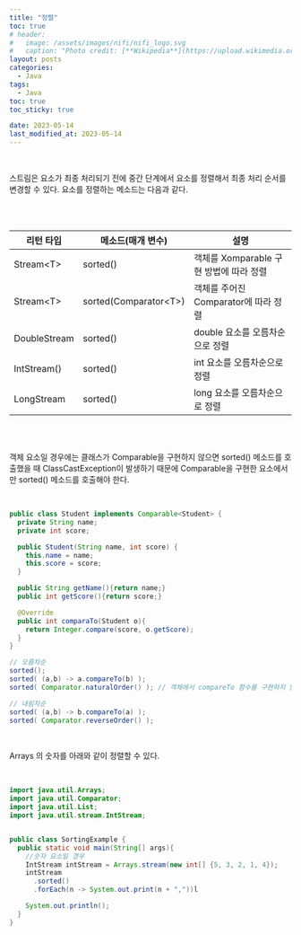 ```yaml
---
title: "정렬"
toc: true
# header:
#   image: /assets/images/nifi/nifi_logo.svg
#   caption: "Photo credit: [**Wikipedia**](https://upload.wikimedia.org/wikipedia/commons/f/ff/Apache-nifi-logo.svg)"
layout: posts
categories:
  - Java
tags:
  - Java
toc: true
toc_sticky: true

date: 2023-05-14
last_modified_at: 2023-05-14
---
```


<br>

스트림은 요소가 최종 처리되기 전에 중간 단계에서 요소를 정렬해서 최종 처리 순서를 변경할 수 있다. 요소를 정렬하는 메소드는 다음과 같다.

<br><br>

<table>
  <thead>
    <tr>
      <th colspan=1>리턴 타입</th>
      <th colspan=1>메소드(매개 변수)</th>
      <th colspan=1>설명</th>
    </tr>
  </thead>
  <tbody>
    <tr>
      <td>Stream&lt;T&gt;</td>
      <td>sorted()</td>
      <td>객체를 Xomparable 구현 방법에 따라 정렬</td>
    </tr>
    <tr>
      <td>Stream&lt;T&gt;</td>
      <td>sorted(Comparator&lt;T&gt;)</td>
      <td>객체를 주어진 Comparator에 따라 정렬</td>
    </tr>
    <tr>
      <td>DoubleStream</td>
      <td>sorted()</td>
      <td>double 요소를 오름차순으로 정렬</td>
    </tr>
    <tr>
      <td>IntStream()</td>
      <td>sorted()</td>
      <td>int 요소를 오름차순으로 정렬</td>
    </tr>
    <tr>
      <td>LongStream</td>
      <td>sorted()</td>
      <td>long 요소를 오름차순으로 정렬</td>
    </tr>
  </tbody>
</table>

<br><br>

객체 요소일 경우에는 클래스가 Comparable을 구현하지 않으면 sorted() 메소드를 호출했을 때 ClassCastException이 발생하기 때문에 Comparable을 구현한 요소에서만 sorted() 메소드를 호출해야 한다.

<br>

```java
public class Student implements Comparable<Student> {
  private String name;
  private int score;

  public Student(String name, int score) {
    this.name = name;
    this.score = score;
  }

  public String getName(){return name;}
  public int getScore(){return score;}

  @Override
  public int comparaTo(Student o){
    return Integer.compare(score, o.getScore);
  }
}
```

```java
// 오름차순
sorted();
sorted( (a,b) -> a.compareTo(b) );
sorted( Comparator.naturalOrder() ); // 객체에서 compareTo 함수를 구현하지 않았을 경우

// 내림차순
sorted( (a,b) -> b.compareTo(a) );
sorted( Comparator.reverseOrder() );
```

<br>

Arrays 의 숫자를 아래와 같이 정렬할 수 있다.

<br>

```java
import java.util.Arrays;
import java.util.Comparator;
import java.util.List;
import java.util.stream.IntStream;


public class SortingExample {
  public static void main(String[] args){
    //숫자 요소일 경우
    IntStream intStream = Arrays.stream(new int[] {5, 3, 2, 1, 4});
    intStream
      .sorted()
      .forEach(n -> System.out.print(n + ","))l

    System.out.println();
  }
}
```
